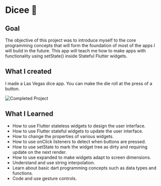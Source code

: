 # Dicee 🎲

## Goal

The objective of this project was to introduce myself to the core programming concepts that will form the foundation of most of the apps I will build in the future. This app will teach me how to make apps with functionality using setState() inside Stateful Flutter widgets.

## What I created

I made a Las Vegas dice app. You can make the die roll at the press of a button.

![Completed Project](https://github.com/londonappbrewery/Images/blob/master/dicee-demo.gif?raw=true)

## What I Learned
* How to use Flutter stateless widgets to design the user interface.
* How to use Flutter stateful widgets to update the user interface.
* How to change the properties of various widgets.
* How to use onClick listeners to detect when buttons are pressed.
* How to use setState to mark the widget tree as dirty and requiring update on the next render.
* How to use expanded to make widgets adapt to screen dimensions.
* Understand and use string interpolation.
* Learn about basic dart programming concepts such as data types and functions.
* Code and use gesture controls.
